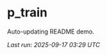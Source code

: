 # p_train

Auto-updating README demo.

<!--START_SECTION:status-->
_Last run: 2025-09-17 03:29 UTC_
<!--END_SECTION:status-->



























































































































































































































































































































































































































































































































































































































































